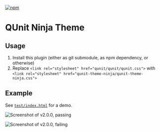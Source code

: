 [![npm](https://img.shields.io/npm/v/qunit-theme-ninja.svg?style=flat)](https://www.npmjs.com/package/qunit-theme-ninja)

# QUnit Ninja Theme

## Usage

1. Install this plugin (either as git submodule, as npm dependency, or otherwise)
2. Replace `<link rel="stylesheet" href="qunit/qunit/qunit.css">` with  `<link rel="stylesheet" href="qunit-theme-ninja/qunit-theme-ninja.css">`

## Example

See [`test/index.html`](https://krinkle.github.io/qunit-theme-ninja/test/) for a demo.

![Screenshot of v2.0.0, passing](https://user-images.githubusercontent.com/156867/50673202-514a2900-0f91-11e9-9c96-06f7a46906c7.png)

![Screenshot of v2.0.0, failing](https://user-images.githubusercontent.com/156867/50673159-13e59b80-0f91-11e9-9e93-85dcedc41fc9.png)
